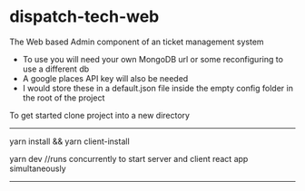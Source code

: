 # dispatch-tech-web

The Web based Admin component of an ticket management system

  * To use you will need your own MongoDB url or some reconfiguring to use a different db 
  * A google places API key will also be needed
  * I would store these in a default.json file inside the empty config folder in the root of the project

To get started clone project into a new directory
***
  yarn install &&  yarn client-install
  
  yarn dev //runs concurrently to start server and client react app simultaneously
  ***
